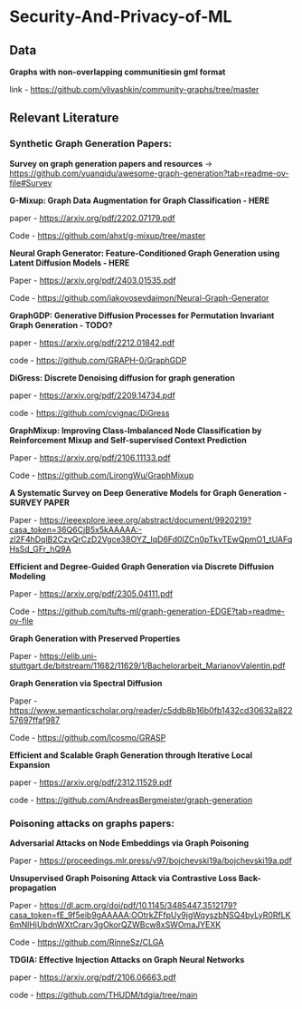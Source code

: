 # Security-And-Privacy-of-ML

## Data

**Graphs with non-overlapping communitiesin gml format**

link - https://github.com/vlivashkin/community-graphs/tree/master 

## Relevant Literature 

### Synthetic Graph Generation Papers:

**Survey on graph generation papers and resources** -> https://github.com/yuanqidu/awesome-graph-generation?tab=readme-ov-file#Survey 

**G-Mixup: Graph Data Augmentation for Graph Classification - HERE**

paper - https://arxiv.org/pdf/2202.07179.pdf

Code - https://github.com/ahxt/g-mixup/tree/master

**Neural Graph Generator: Feature-Conditioned Graph Generation using Latent Diffusion Models - HERE**

Paper - https://arxiv.org/pdf/2403.01535.pdf

Code - https://github.com/iakovosevdaimon/Neural-Graph-Generator

**GraphGDP: Generative Diffusion Processes for Permutation Invariant Graph Generation - TODO?**

paper - https://arxiv.org/pdf/2212.01842.pdf 

code - https://github.com/GRAPH-0/GraphGDP 

**DiGress: Discrete Denoising diffusion for graph generation**

paper - https://arxiv.org/pdf/2209.14734.pdf

code - https://github.com/cvignac/DiGress 

**GraphMixup: Improving Class-Imbalanced Node Classification by Reinforcement Mixup and Self-supervised Context Prediction**

Paper - https://arxiv.org/pdf/2106.11133.pdf 

Code - https://github.com/LirongWu/GraphMixup

**A Systematic Survey on Deep Generative Models for Graph Generation - SURVEY PAPER**

Paper - https://ieeexplore.ieee.org/abstract/document/9920219?casa_token=36Q6CjB5x5kAAAAA:-zl2F4hDqlB2CzyQrCzD2Vgce38OYZ_lqD6Fd0lZCn0pTkvTEwQpmO1_tUAFqHsSd_GFr_hQ9A

**Efficient and Degree-Guided Graph Generation via Discrete Diffusion Modeling**

Paper - https://arxiv.org/pdf/2305.04111.pdf

Code - https://github.com/tufts-ml/graph-generation-EDGE?tab=readme-ov-file

**Graph Generation with Preserved Properties**

Paper - https://elib.uni-stuttgart.de/bitstream/11682/11629/1/Bachelorarbeit_MarianovValentin.pdf

**Graph Generation via Spectral Diffusion**

Paper - https://www.semanticscholar.org/reader/c5ddb8b16b0fb1432cd30632a82257697ffaf987 

Code - https://github.com/lcosmo/GRASP 

**Efficient and Scalable Graph Generation through Iterative Local Expansion**

paper - https://arxiv.org/pdf/2312.11529.pdf 

code - https://github.com/AndreasBergmeister/graph-generation 

### Poisoning attacks on graphs papers:

**Adversarial Attacks on Node Embeddings via Graph Poisoning**

Paper - https://proceedings.mlr.press/v97/bojchevski19a/bojchevski19a.pdf

**Unsupervised Graph Poisoning Attack via Contrastive Loss Back-propagation**

Paper - https://dl.acm.org/doi/pdf/10.1145/3485447.3512179?casa_token=fE_9f5eib9gAAAAA:OOtrkZFfpUy9jgWqyszbNSQ4byLyR0RfLK6mNlHjUbdnWXtCrarv3gOkorQZWBcw8xSWOmaJYEXK

Code - https://github.com/RinneSz/CLGA

**TDGIA: Effective Injection Attacks on Graph Neural Networks**

paper - https://arxiv.org/pdf/2106.06663.pdf 

code - https://github.com/THUDM/tdgia/tree/main 

